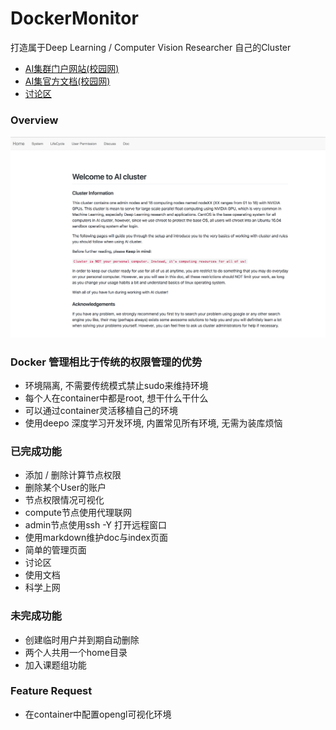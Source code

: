 # DockerMonitor
打造属于Deep Learning / Computer Vision Researcher 自己的Cluster
* [AI集群门户网站(校园网)](http://10.19.124.11:8899)
* [AI集官方文档(校园网)](http://10.19.124.11:8898)
* [讨论区](https://github.com/piaozhx/DockerMonitor/issues)

### Overview
![](show/show.png)



### Docker 管理相比于传统的权限管理的优势
* 环境隔离, 不需要传统模式禁止sudo来维持环境
* 每个人在container中都是root, 想干什么干什么
* 可以通过container灵活移植自己的环境
* 使用deepo 深度学习开发环境, 内置常见所有环境, 无需为装库烦恼


### 已完成功能
* 添加 / 删除计算节点权限
* 删除某个User的账户
* 节点权限情况可视化
* compute节点使用代理联网
* admin节点使用ssh -Y 打开远程窗口
* 使用markdown维护doc与index页面
* 简单的管理页面
* 讨论区
* 使用文档
* 科学上网


### 未完成功能
* 创建临时用户并到期自动删除
* 两个人共用一个home目录
* 加入课题组功能


### Feature Request
* 在container中配置opengl可视化环境